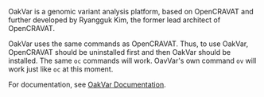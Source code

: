 OakVar is a genomic variant analysis platform, based on OpenCRAVAT and further developed by Ryangguk Kim, the former lead architect of OpenCRAVAT.

OakVar uses the same commands as OpenCRAVAT. Thus, to use OakVar, OpenCRAVAT should be uninstalled first and then OakVar should be installed. The same `oc` commands will work. OavVar's own command `ov` will work just like `oc` at this moment.

For documentation, see [OakVar Documentation](https://oakvar.readthedocs.io/).
